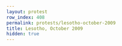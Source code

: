 ```yaml
---
layout: protest
row_index: 408
permalink: protests/lesotho-october-2009
title: Lesotho, October 2009
hidden: true
---
```

